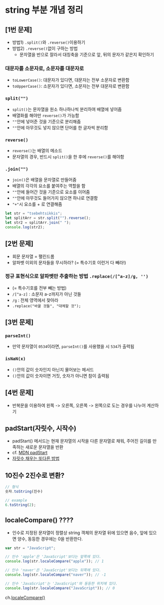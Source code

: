 # string 부분 개념 정리
## [1번 문제]
- 방법1) `.split()`와 `.reverse()`이용하기
- 방법2) `.reverse()`없이 구하는 방법
  - 문자열을 반으로 잘라서 대칭축을 기준으로 앞, 뒤의 문자가 같은지 확인하기

### 대문자를 소문자로, 소문자를 대문자로
- `toLowerCase()`: 대문자가 있다면, 대문자는 전부 소문자로 변환함
- `toUpperCase()`: 소문자가 있다면, 소문자는 전부 대문자로 변환함

### `split("")`
- `split()`는 문자열을 원소 하나하나씩 분리하여 배열에 넣어줌
- 배열화를 해야만 `reverse()`가 가능함
- `""`안에 넣어준 것을 기준으로 분리해줌
- `""`안에 아무것도 넣지 않으면 단어를 한 글자씩 분리함

### `reverse()`
- `reverse()`는 배열의 메소드
- 문자열의 경우, 반드시 `split()`을 한 후에 `reverse()`를 해야함

### `.join("")`
- `join()`은 배열을 문자열로 만들어줌
- 배열의 각각의 요소를 붙여주는 역할을 함
- `""`안에 들어간 것을 기준으로 요소를 이어줌
- `""`안에 아무것도 들어가지 않으면 하나로 연결함
- `"+"`시 요소를 + 로 연결해줌

```js
let str = "tsebehtsikkis";
let splitArr = str.split("").reverse();
let str2 = splitArr.join(" ");
console.log(str2);
```

## [2번 문제]
- 회문 문자열 = 팰린드롬
- 알파벳 이외의 문자들을 무시하라? (= 특수기호 이런거 다 빼라!)

### 정규 표현식으로 알파벳만 추출하는 방법 `.replace(/[^a-z]/g, '')`
- (= 특수기호를 전부 빼는 방법)
- `/[^a-z]` : 소문자 a-z까지가 아닌 것들
- `/g` : 전체 영역에서 찾아라 
- `.replace("바꿀 것들", "대체할 것");`

## [3번 문제]
### `parseInt()`
- 만약 문자열이 `0534`이라면, `parseInt()`를 사용했을 시 `534`가 출력됨

### `isNaN(x)`
- `()`안의 값이 숫자인지 아닌지 물어보는 메서드
- `()`안의 값이 숫자이면 거짓, 숫자가 아니면 참이 출력됨
  
## [4번 문제]
- 반복문을 이용하여 왼쪽 -> 오른쪽, 오른쪽 -> 왼쪽으로 도는 경우를 나누어 계산하기



## padStart(자릿수, 시작수)
- padStart() 메서드는 현재 문자열의 시작을 다른 문자열로 채워, 주어진 길이를 만족하는 새로운 문자열을 반환
- cf. [MDN padStart](https://developer.mozilla.org/ko/docs/Web/JavaScript/Reference/Global_Objects/String/padStart)
- [자릿수 채우는 또다른 방법](https://sosohanya.tistory.com/80)

## 10진수 2진수로 변환?
```js
// 형식
숫자.toString(진수)

// example
6.toString(2);
```

## localeCompare() ????
- 인수로 지정된 문자열이 정렬상 string 객체의 문자열 뒤에 있으면 음수, 앞에 있으면 양수, 동등한 경우에는 0을 반환한다.
```js
var str = "JavaScript";

// 인수 'apple'은 'JavaScript'보다는 앞쪽에 있다.
console.log(str.localeCompare("apple")); // 1

// 인수 'naver'은 'JavaScript'보다는 뒤쪽에 있다.
console.log(str.localeCompare("naver")); // -1

// 인수 'JavaScript'는 'JavaScript'와 동등한 위치에 있다.
console.log(str.localeCompare("JavaScript")); // 0
```
ch.[localeCompare()](http://www.devdic.com/javascript/refer/NATIVE/method:1379/localeCompare())

